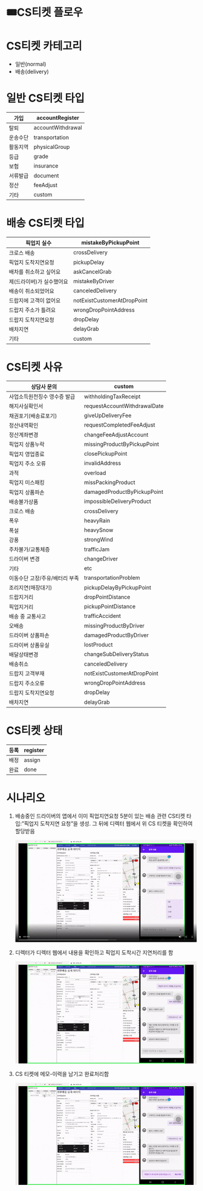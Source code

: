 # 🎟️CS티켓 플로우

# CS티켓 카테고리

- 일반(normal)
- 배송(delivery)

# 일반 CS티켓 타입

| 가입 | accountRegister |
| --- | --- |
| 탈퇴 | accountWithdrawal |
| 운송수단 | transportation |
| 활동지역 | physicalGroup |
| 등급 | grade |
| 보험 | insurance |
| 서류발급 | document |
| 정산 | feeAdjust |
| 기타 | custom |

# 배송 CS티켓 타입

| 픽업지 실수 | mistakeByPickupPoint |
| --- | --- |
| 크로스 배송 | crossDelivery |
| 픽업지 도착지연요청 | pickupDelay |
| 배차를 취소하고 싶어요 | askCancelGrab |
| 제(드라이버)가 실수했어요 | mistakeByDriver |
| 배송이 취소되었어요 | canceledDelivery |
| 드랍지에 고객이 없어요 | notExistCustomerAtDropPoint |
| 드랍지 주소가 틀려요 | wrongDropPointAddress |
| 드랍지 도착지연요청 | dropDelay |
| 배차지연 | delayGrab |
| 기타 | custom |

# CS티켓 사유

| 상담사 문의 | custom |
| --- | --- |
| 사업소득원천징수 영수증 발급 | withholdingTaxReceipt |
| 해지사실확인서 | requestAccountWithdrawalDate |
| 채권포기(배송료포기) | giveUpDeliveryFee |
| 정산내역확인 | requestCompletedFeeAdjust |
| 정산계좌변경 | changeFeeAdjustAccount |
| 픽업지 상품누락 | missingProductByPickupPoint |
| 픽업지 영업종료 | closePickupPoint |
| 픽업지 주소 오류 | invalidAddress |
| 과적 | overload |
| 픽업지 미스패킹 | missPackingProduct |
| 픽업지 상품파손 | damagedProductByPickupPoint |
| 배송불가상품 | impossibleDeliveryProduct |
| 크로스 배송 | crossDelivery |
| 폭우 | heavyRain |
| 폭설 | heavySnow |
| 강풍 | strongWind |
| 주차불가/교통체증 | trafficJam |
| 드라이버 변경 | changeDriver |
| 기타 | etc |
| 이동수단 고장/주유/배터리 부족 | transportationProblem |
| 조리지연(매장대기) | pickupDelayByPickupPoint |
| 드랍지거리 | dropPointDistance |
| 픽업지거리 | pickupPointDistance |
| 배송 중 교통사고 | trafficAccident |
| 오배송 | missingProductByDriver |
| 드라이버 상품파손 | damagedProductByDriver |
| 드라이버 상품유실 | lostProduct |
| 배달상태변경 | changeSubDeliveryStatus |
| 배송취소 | canceledDelivery |
| 드랍지 고객부재 | notExistCustomerAtDropPoint |
| 드랍지 주소오류 | wrongDropPointAddress |
| 드랍지 도착지연요청 | dropDelay |
| 배차지연 | delayGrab |

# CS티켓 상태

| 등록 | register |
| --- | --- |
| 배정 | assign |
| 완료 | done |

# 시나리오

1. 배송중인 드라이버의 앱에서 이미 픽업지연요청 5분이 있는 배송 관련 CS티켓 타입:”픽업지 도착지연 요청”을 생성. 그 뒤에 디렉터 웹에서 위 CS 티켓을 확인하여 할당받음
    
    ![드라이버가 CS티켓 발급](../assets/barogo__csticket_001_request.gif)
    
2. 디렉터가 디렉터 웹에서 내용을 확인하고 픽업지 도착시간 지연처리를 함
    
    ![디렉터가 픽업지연시간 늘림](../assets/barogo__csticket_002_delay_pickup_point_arrive.gif)

    
3. CS 티켓에 메모-이력을 남기고 완료처리함
    
    ![디렉터가 CS티켓 완료](../assets/barogo__csticket_003_done_csticket.gif)